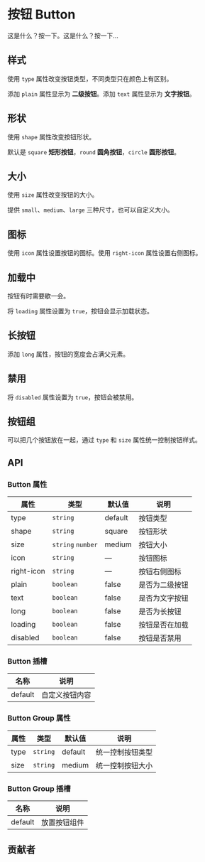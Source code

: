 # 按钮 Button
这是什么？按一下。这是什么？按一下...


## 样式
使用 `type` 属性改变按钮类型，不同类型只在颜色上有区别。

添加 `plain` 属性显示为 **二级按钮**。添加 `text` 属性显示为 **文字按钮**。
<demo src="./src/button/basic.vue"/>


## 形状
使用 `shape` 属性改变按钮形状。

默认是 `square` **矩形按钮**，`round` **圆角按钮**，`circle` **圆形按钮**。
<demo src="./src/button/shape.vue"/>


## 大小
使用 `size` 属性改变按钮的大小。

提供 `small`、`medium`、`large` 三种尺寸，也可以自定义大小。
<demo src="./src/button/size.vue"/>

## 图标
使用 `icon` 属性设置按钮的图标。使用 `right-icon` 属性设置右侧图标。
<demo src="./src/button/icon.vue"/>


## 加载中
按钮有时需要歇一会。

将 `loading` 属性设置为 `true`，按钮会显示加载状态。
<demo src="./src/button/loading.vue"/>


## 长按钮
添加 `long` 属性，按钮的宽度会占满父元素。
<demo src="./src/button/long.vue"/>


## 禁用
将 `disabled` 属性设置为 `true`，按钮会被禁用。
<demo src="./src/button/disabled.vue"/>

## 按钮组
可以把几个按钮放在一起，通过 `type` 和 `size` 属性统一控制按钮样式。
<demo src="./src/button/group.vue"/>

## API
### Button 属性
| 属性 | 类型 | 默认值 | 说明 |
| --- | --- | --- | --- |
| type | `string` | default | 按钮类型 |
| shape | `string` | square | 按钮形状 |
| size | `string` `number` | medium | 按钮大小 |
| icon | `string` | — | 按钮图标 |
| right-icon | `string` | — | 按钮右侧图标 |
| plain | `boolean` | false | 是否为二级按钮 |
| text | `boolean` | false | 是否为文字按钮 |
| long | `boolean` | false | 是否为长按钮 |
| loading | `boolean` | false | 按钮是否在加载 |
| disabled | `boolean` | false | 按钮是否禁用 |

### Button 插槽
| 名称 | 说明 |
| --- | --- |
| default | 自定义按钮内容 |

### Button Group 属性
| 属性 | 类型 | 默认值 | 说明 |
| --- | --- | --- | --- |
| type | `string` | default | 统一控制按钮类型 |
| size | `string` | medium | 统一控制按钮大小 |

### Button Group 插槽
| 名称 | 说明 |
| --- | --- |
| default | 放置按钮组件 |


## 贡献者
<member></member>